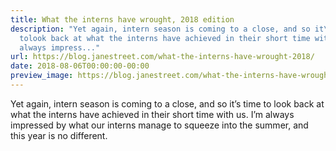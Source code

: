 ```yaml
---
title: What the interns have wrought, 2018 edition
description: "Yet again, intern season is coming to a close, and so it\u2019s time
  tolook back at what the interns have achieved in their short time withus.  I\u2019m
  always impress..."
url: https://blog.janestreet.com/what-the-interns-have-wrought-2018/
date: 2018-08-06T00:00:00-00:00
preview_image: https://blog.janestreet.com/what-the-interns-have-wrought-2018/smelting.jpg
---
```


<p>Yet again, intern season is coming to a close, and so it’s time to
look back at what the interns have achieved in their short time with
us.  I’m always impressed by what our interns manage to squeeze into
the summer, and this year is no different.</p>
